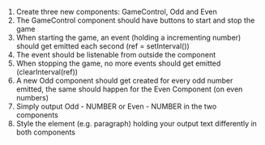 1. Create three new components: GameControl, Odd and Even
2. The GameControl component should have buttons to start and stop the game
3. When starting the game, an event (holding a incrementing number) should get emitted each second (ref = setInterval())
4. The event should be listenable from outside the component
5. When stopping the game, no more events should get emitted (clearInterval(ref))
6. A new Odd component should get created for every odd number emitted, the same should happen for the Even Component (on even numbers)
7. Simply output Odd - NUMBER or Even - NUMBER in the two components
8. Style the element (e.g. paragraph) holding your output text differently in both components